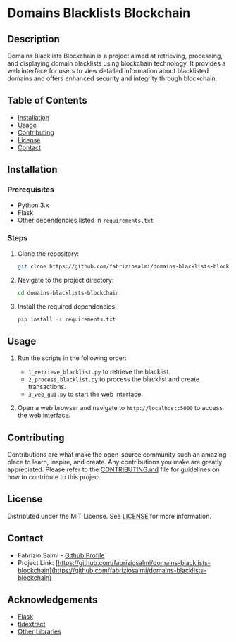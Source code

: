 # Domains Blacklists Blockchain

## Description
Domains Blacklists Blockchain is a project aimed at retrieving, processing, and displaying domain blacklists using blockchain technology. It provides a web interface for users to view detailed information about blacklisted domains and offers enhanced security and integrity through blockchain.

## Table of Contents
- [Installation](#installation)
- [Usage](#usage)
- [Contributing](#contributing)
- [License](#license)
- [Contact](#contact)

## Installation
### Prerequisites
- Python 3.x
- Flask
- Other dependencies listed in `requirements.txt`

### Steps
1. Clone the repository:
   ```sh
   git clone https://github.com/fabriziosalmi/domains-blacklists-blockchain.git
   ```
2. Navigate to the project directory:
   ```sh
   cd domains-blacklists-blockchain
   ```
3. Install the required dependencies:
   ```sh
   pip install -r requirements.txt
   ```

## Usage
1. Run the scripts in the following order:
   - `1_retrieve_blacklist.py` to retrieve the blacklist.
   - `2_process_blacklist.py` to process the blacklist and create transactions.
   - `3_web_gui.py` to start the web interface.

2. Open a web browser and navigate to `http://localhost:5000` to access the web interface.

## Contributing
Contributions are what make the open-source community such an amazing place to learn, inspire, and create. Any contributions you make are greatly appreciated. Please refer to the [CONTRIBUTING.md](CONTRIBUTING.md) file for guidelines on how to contribute to this project.

## License
Distributed under the MIT License. See [LICENSE](LICENSE) for more information.

## Contact
- Fabrizio Salmi - [Github Profile](https://github.com/fabriziosalmi)
- Project Link: [https://github.com/fabriziosalmi/domains-blacklists-blockchain](https://github.com/fabriziosalmi/domains-blacklists-blockchain)

## Acknowledgements
- [Flask](https://flask.palletsprojects.com/)
- [tldextract](https://pypi.org/project/tldextract/)
- [Other Libraries](#)
